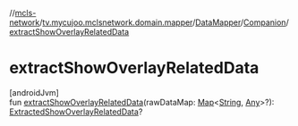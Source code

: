 //[mcls-network](../../../../index.md)/[tv.mycujoo.mclsnetwork.domain.mapper](../../index.md)/[DataMapper](../index.md)/[Companion](index.md)/[extractShowOverlayRelatedData](extract-show-overlay-related-data.md)

# extractShowOverlayRelatedData

[androidJvm]\
fun [extractShowOverlayRelatedData](extract-show-overlay-related-data.md)(rawDataMap: [Map](https://kotlinlang.org/api/latest/jvm/stdlib/kotlin.collections/-map/index.html)&lt;[String](https://kotlinlang.org/api/latest/jvm/stdlib/kotlin/-string/index.html), [Any](https://kotlinlang.org/api/latest/jvm/stdlib/kotlin/-any/index.html)&gt;?): [ExtractedShowOverlayRelatedData](../../../tv.mycujoo.mclsnetwork.domain.entity/-extracted-show-overlay-related-data/index.md)?
